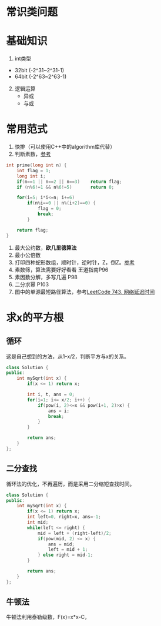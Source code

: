 # 常识类问题

# 基础知识
1. int类型
- 32bit (-2^31~2^31-1)
- 64bit (-2^63~2^63-1)

2. 逻辑运算
    - 异或
    - 与或

# 常用范式
1. 快排（可以使用C++中的algorithm库代替）
2. 判断素数，[参考](https://blog.csdn.net/huang_miao_xin/article/details/51331710)
```c
int prime(long int n) {
    int flag = 1;
    long int i;
    if(n==1 || n==2 || n==3)    return flag;
    if (n%6!=1 && n%6!=5)       return 0;

    for(i=5; i*i<=n; i+=6)
        if(n%i==0 || n%(i+2)==0) {
            flag = 0;
            break;
        }

    return flag;
}
```
1. 最大公约数，**欧几里德算法**
2. 最小公倍数
3. 打印四种蛇形数组，顺时针，逆时针，Z，倒Z。[参考](https://blog.csdn.net/Echo_Ana/article/details/53411476)
4. 素数筛，算法需要好好看看 王道指南P96
5. 素因数分解，多写几遍 P98
6. 二分求幂 P103
7. 图中的单源最短路径算法，参考[LeetCode 743. 网络延迟时间](https://leetcode-cn.com/problems/network-delay-time/)

# 求x的平方根
## 循环
这是自己想到的方法，从1-x/2，判断平方与x的关系。
```cpp
class Solution {
public:
    int mySqrt(int x) {
        if(x <= 1) return x;

        int i, t, ans = 0;
        for(i=1; i<= x/2; i++) {
            if(pow(i, 2)<=x && pow(i+1, 2)>x) {
                ans = i;
                break;
            }
        }

        return ans;
    }
};
```

## 二分查找
循环法的优化，不再遍历，而是采用二分缩短查找时间。
```cpp
class Solution {
public:
    int mySqrt(int x) {
        if(x <= 1) return x;
        int left=0, right=x, ans=-1;
        int mid;
        while(left <= right) {
            mid = left + (right-left)/2;
            if(pow(mid, 2) <= x) {
                ans = mid;
                left = mid + 1;
            } else right = mid-1;
        }

        return ans;
    }
};
```

## 牛顿法
牛顿法利用泰勒级数，F(x)=x*x-C，